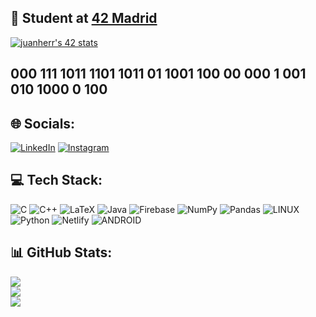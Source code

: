 ## 💫 Student at [42 Madrid](https://www.42madrid.com/)

[![juanherr's 42 stats](https://badge.mediaplus.ma/starryblue/juanherr?1337Badge=off&UM6P=off)](https://github.com/oakoudad/badge42)

## 000 111 1011 1101 1011 01 1001 100 00 000 1 001 010 1000 0 100


## 🌐 Socials:
[![LinkedIn](https://img.shields.io/badge/LinkedIn-0077B5?style=for-the-badge&logo=linkedin&logoColor=white)](https://linkedin.com/in/jcherrerosl) 
[![Instagram](https://img.shields.io/badge/Instagram-E4405F?style=for-the-badge&logo=instagram&logoColor=white)](https://instagram.com/cyax_d) 

## 💻 Tech Stack:
![C](https://img.shields.io/badge/c-%2300599C.svg?style=for-the-badge&logo=c&logoColor=white) ![C++](https://img.shields.io/badge/c++-%2300599C.svg?style=for-the-badge&logo=c%2B%2B&logoColor=white) ![LaTeX](https://img.shields.io/badge/latex-%23008080.svg?style=for-the-badge&logo=latex&logoColor=white) ![Java](https://img.shields.io/badge/java-%23ED8B00.svg?style=for-the-badge&logo=java&logoColor=white) ![Firebase](https://img.shields.io/badge/firebase-%23039BE5.svg?style=for-the-badge&logo=firebase) ![NumPy](https://img.shields.io/badge/numpy-%23013243.svg?style=for-the-badge&logo=numpy&logoColor=white) ![Pandas](https://img.shields.io/badge/pandas-%23150458.svg?style=for-the-badge&logo=pandas&logoColor=white) ![LINUX](https://img.shields.io/badge/Linux-FCC624?style=for-the-badge&logo=linux&logoColor=black) ![Python](https://img.shields.io/badge/python-3670A0?style=for-the-badge&logo=python&logoColor=ffdd54) ![Netlify](https://img.shields.io/badge/netlify-%23000000.svg?style=for-the-badge&logo=netlify&logoColor=#00C7B7) ![ANDROID](https://img.shields.io/badge/android-%2320232a.svg?style=for-the-badge&logo=android&logoColor=%a4c639)



## 📊 GitHub Stats:
![](https://github-readme-stats.vercel.app/api?username=jcherrerosl&theme=synthwave&hide_border=false&include_all_commits=false&count_private=false)<br/>
![](https://github-readme-streak-stats.herokuapp.com/?user=jcherrerosl&theme=synthwave&hide_border=false)<br/>
![](https://github-readme-stats.vercel.app/api/top-langs/?username=jcherrerosl&theme=synthwave&hide_border=false&include_all_commits=false&count_private=false&layout=compact)

